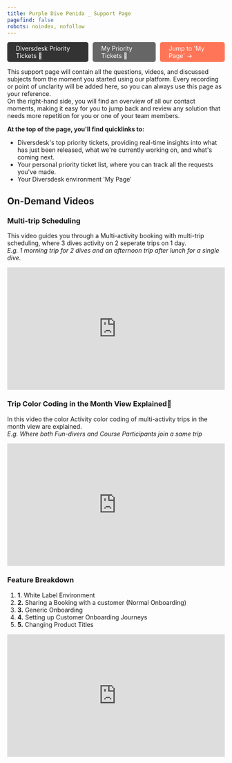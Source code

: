```yaml
---
title: Purple Dive Penida _ Support Page 
pagefind: false
robots: noindex, nofollow
---
```

<div style="display: flex; justify-content: space-between; width: 100%; padding: 0; gap: 10px;">
    <a href="https://sharing.clickup.com/2633992/l/h/2gc88-2495/61e2d3b6136945f" style="display: inline-block; padding: 6px 20px; background-color: #333333; color: white; text-decoration: none; border-radius: 5px;" target="_blank">
        Diversdesk Priority Tickets &#128196;
    </a>
    <a href="https://sharing.clickup.com/2633992/l/h/2gc88-5515/e2fe20885822fe8" style="display: inline-block; padding: 6px 20px; background-color: #666666; color: white; text-decoration: none; border-radius: 5px;" target="_blank">
        My Priority Tickets &#128195;
    </a>
    <a href="https://purpledivepenida.diversdesk.com/operator/location/a623869d-f827-4154-9296-60e1fb3006a3" style="display: inline-block; padding: 6px 20px; background-color: #FF7557; color: white; text-decoration: none; border-radius: 5px;" target="_blank"> Jump to 'My Page' &#8594;    
    </a>
</div>

This support page will contain all the questions, videos, and discussed subjects from the moment you started using our platform. Every recording or point of unclarity will be added here, so you can always use this page as your reference. <br />
On the right-hand side, you will find an overview of all our contact moments, making it easy for you to jump back and review any solution that needs more repetition for you or one of your team members.

**At the top of the page, you'll find quicklinks to:**
- Diversdesk's top priority tickets, providing real-time insights into what has just been released, what we're currently working on, and what's coming next. 
- Your personal priority ticket list, where you can track all the requests you've made.
- Your Diversdesk environment 'My Page'

## On-Demand Videos

### Multi-trip Scheduling
This video guides you through a Multi-activity booking with multi-trip scheduling, where 3 dives activity on 2 seperate trips on 1 day. <br />
*E.g. 1 morning trip for 2 dives and an afternoon trip after lunch for a single dive.*
<div style="position: relative; padding-bottom: 56.25%; height: 0;"><iframe src="https://www.loom.com/embed/6a5140ad3a6e437c82f35bf64c9b0600?sid=1ce6a4b6-fe52-48df-b3bf-cfd7cc18cb4a" frameborder="0" webkitallowfullscreen mozallowfullscreen allowfullscreen style="position: absolute; top: 0; left: 0; width: 100%; height: 100%;"></iframe></div>

### Trip Color Coding in the Month View Explained🌊
In this video the color Activity color coding of multi-activity trips in the month view are explained. <br />
*E.g. Where both Fun-divers and Course Participants join a same trip*
<div style="position: relative; padding-bottom: 56.25%; height: 0;"><iframe src="https://www.loom.com/embed/5b4a68f88a63491d8da7e348304538a1?sid=6ced14cc-1822-4681-b424-f83a6df3ee99" frameborder="0" webkitallowfullscreen mozallowfullscreen allowfullscreen style="position: absolute; top: 0; left: 0; width: 100%; height: 100%;"></iframe></div>

### Feature Breakdown
1. **1.** White Label Environment
2. **2.** Sharing a Booking with a customer (Normal Onboarding)
3. **3.** Generic Onboarding
4. **4.** Setting up Customer Onboarding Journeys
5. **5.** Changing Product Titles
<div style="position: relative; padding-bottom: 56.25%; height: 0;"><iframe src="https://www.loom.com/embed/1ceb43ab437c448aa50be68eaf419c10?sid=1806ca5f-c1e5-4f6f-beda-ce684d42cde1" frameborder="0" webkitallowfullscreen mozallowfullscreen allowfullscreen style="position: absolute; top: 0; left: 0; width: 100%; height: 100%;"></iframe></div>

